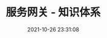 ---
pageComponent: 
  name: Catalogue
  data: 
    path: 32.微服务/04.服务网关
    imgUrl: /img/catalogue/default.png
    description: 服务网关 - 目录页
title: 服务网关 - 知识体系
date: 2021-10-26 23:31:08
permalink: /service-gateway
sidebar: false
article: false
comment: false
editLink: false
---